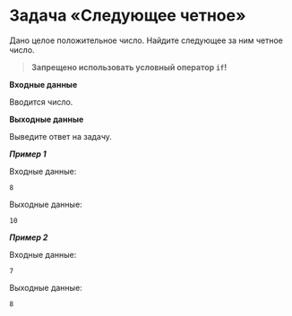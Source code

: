# Задача «Следующее четное»

Дано целое положительное число. Найдите следующее за ним четное число.

> **Запрещено использовать условный оператор `if`!**

**Входные данные**

Вводится число.

**Выходные данные**

Выведите ответ на задачу.

**_Пример 1_**

Входные данные:

```
8
```

Выходные данные:

```
10
```

**_Пример 2_**

Входные данные:

```
7
```

Выходные данные:

```
8
```